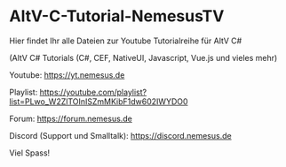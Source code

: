 # AltV-C-Tutorial-NemesusTV
Hier findet Ihr alle Dateien zur Youtube Tutorialreihe für AltV C#

(AltV C# Tutorials (C#, CEF, NativeUI, Javascript, Vue.js und vieles mehr)

Youtube: https://yt.nemesus.de

Playlist: https://youtube.com/playlist?list=PLwo_W2ZlTOInISZmMKibF1dw602IWYDO0

Forum: https://forum.nemesus.de

Discord (Support und Smalltalk): https://discord.nemesus.de

Viel Spass!
